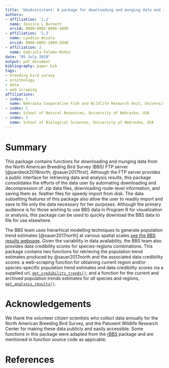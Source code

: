 ```yaml
---
title: 'bbsAsssistant: A package for downloading and munging data and information from the North American Breeding Bird Survey'
authors:
- affiliation: '1,2'
  name: Jessica L Burnett
  orcid: 0000-0002-0896-5099
- affiliation: '2,3'
  name: Lyndsie Wszola
  orcid: 0000-0002-2660-2048
- affiliation: 2
  name: Gabriela Palomo-Muñoz
date: "05 July 2019"
output: pdf_document
bibliography: paper.bib
tags:
- breeding bird survey
- ornithology
- data
- web scraping
affiliations:
- index: 1
  name: Nebraska Cooperative Fish and Wildlife Research Unit, University of Nebraska, USA
- index: 2
  name: School of Natural Resources, University of Nebraska, USA
- index: 3
  name: School of Biological Sciences, University of Nebraska, USA
---
```


# Summary

This package contains functions for downloading and munging data from the North American Breeding Bird Survey (BBS) FTP server [@pardieck2018north; @sauer2017first]. Although the FTP server provides a public interface for retrieving data and analysis results, this package consolidates the efforts of the data user by automating downloading and decompression of .zip data files, downloading route-level information, and saving them as .feather files for speedy import from disk. The data subsetting features of this package also allow the user to readily import and save to file only the data necessary for her purposes. Although the primary audience is for those wishing to use BBS data in Program R for visualization or analysis, this package can be used to quickly download the BBS data to file for use elsewhere. 

The BBS team uses hierarhical modelling techniques to generate population trend estimates [@sauer2017north] at various spatial scales [see the BBS results webpage](https://www.mbr-pwrc.usgs.gov/). Given the variability in data availability, the BBS team also provides data credibility scores for species-regions combinations. This package contains two functions for retrieving the population trend estimates produced by @sauer2017north and the associated data credibility scores: a web-scraping function for obtaining current region and/or species-specific population trend estimates and data credibility scores via a supplied url, [`get_credibility_trends()`](https://github.com/TrashBirdEcology/bbsAssistant/blob/master/R/get_credibility_trends.R); and a function for the current and archived population trends estimates for *all* species and regions, [`get_analysis_results()`](https://github.com/TrashBirdEcology/bbsAssistant/blob/master/R/get_analysis_results.R). 

# Acknowledgements
We thank the volunteer citizen scientists who collect data annually for the North American Breeding Bird Survey, and the Patuxent Wildlife Research Center for making these data publicly and easily accessible. Some functions in this package were adapted from the [rBBS](github.com/oharar/rbbs) package and are mentioned in function source code as appicable.

# References
